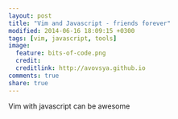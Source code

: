 ```yaml
---
layout: post
title: "Vim and Javascript - friends forever"
modified: 2014-06-16 18:09:15 +0300
tags: [vim, javascript, tools]
image:
  feature: bits-of-code.png
  credit: 
  creditlink: http://avovsya.github.io
comments: true
share: true
---
```


Vim with javascript can be awesome
